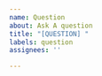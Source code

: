 ```yaml
---
name: Question
about: Ask A question
title: "[QUESTION] "
labels: question
assignees: ''

---
```



